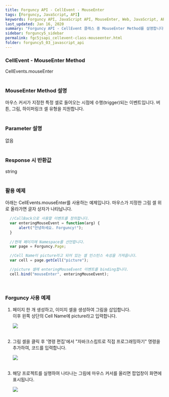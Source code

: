 ```yaml
---
title: Forguncy API - CellEvent - MouseEnter
tags: [Forguncy, JavaScript, API]
keywords: Forguncy API, JavaScript API, MouseEnter, Web, JavaScript, API
last_updated: Jan 16, 2020
summary: "Forguncy API - CellEvent 클래스 중 MouseEnter Method를 설명합니다."
sidebar: forguncy5_sidebar
permalink: fgc5jsapi_cellevent-class-mouseenter.html
folder: forguncy5_03_javascript_api
---
```


### CellEvent - MouseEnter Method
CellEvents.mouseEnter
<br /><br />

### MouseEnter Method 설명
마우스 커서가 지정한 특정 셀로 들어오는 시점에 수행(trigger)되는 이벤트입니다. 버튼, 그림, 하이퍼링크 셀 유형을 지원합니다.
<br /><br />

### Parameter 설명
없음
<br /><br />

### Response 시 반환값
string
<br /><br />

### 활용 예제
아래는 CellEvents.mouseEnter를 사용하는 예제입니다. 마우스가 지정한 그림 셀 위로 올라가면 글자 상자가 나타납니다.
<br />

~~~javascript
  //CallBack으로 사용할 이벤트를 정의합니다.
  var enteringMouseEvent = function(arg) {
      alert("안녕하세요. Forguncy!");
  }
  
  //현재 페이지에 Namespace를 선언합니다.
  var page = Forguncy.Page;

  //Cell Name이 picture라고 되어 있는 셀 인스턴스 속성을 가져옵니다.
  var cell = page.getCell("picture");

  //picture 셀에 enteringMouseEvent 이벤트를 binding합니다.
  cell.bind("mouseEnter", enteringMouseEvent);
~~~

<br />

### Forguncy 사용 예제

1. 페이지 한 개 생성하고, 이미지 셀을 생성하여 그림을 삽입합니다.<br />
  이후 왼쪽 상단의 Cell Name에 picture라고 입력합니다.

    ![]({{site.url}}/images/forguncy5/ex-ss_cellevent-mouseenter01.png)
    <br /><br />

2. 그림 셀을 클릭 후 '명령 편집'에서 "자바크스립트로 직접 프로그래밍하기" 명령을 추가하여, 코드를 입력합니다.

    ![]({{site.url}}/images/forguncy5/ex-ss_cellevent-mouseenter02.png)
    <br /><br />

3. 해당 프로젝트를 실행하여 나타나는 그림에 마우스 커서를 올리면 팝업창이 화면에 표시됩니다.

    ![]({{site.url}}/images/forguncy5/ex-ss_cellevent-mouseenter03.gif)

<br /><br />
